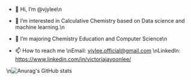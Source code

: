 - 👋 Hi, I’m @vjylee\n
- 👀 I’m interested in Calculative Chemistry based on Data science and machine learning.\n
- 🌱 I’m majoring Chemistry Education and Computer Science\n

- 📫 How to reach me
\nEmail: vjylee.official@gmail.com
\nLinkedIn: https://www.linkedin.com/in/victoriajayoonlee/

<!---
vjylee/vjylee is a ✨ special ✨ repository because its `README.md` (this file) appears on your GitHub profile.
You can click the Preview link to take a look at your changes.
--->


\n![Anurag's GitHub stats](https://github-readme-stats.vercel.app/api?username=vjylee&show_icons=true&theme=dark)
